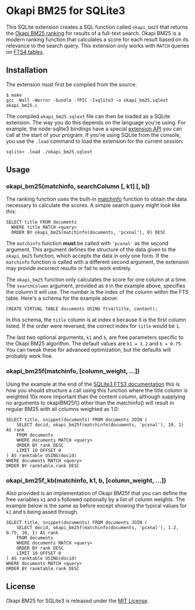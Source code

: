 # Okapi BM25 for SQLite3

This SQLite extension creates a SQL function called `okapi_bm25` that returns the [Okapi BM25 ranking][o] for results of a full-text search. Okapi BM25 is a modern ranking function that calculates a score for each result based on its relevance to the search query. This extension only works with `MATCH` queries on [FTS4 tables][f].

[o]: https://en.wikipedia.org/wiki/Okapi_BM25
[f]: https://www.sqlite.org/fts3.html

## Installation

The extension must first be compiled from the source:

    $ make
    gcc -Wall -Werror -bundle -fPIC -Isqlite3 -o okapi_bm25.sqlext okapi_bm25.c

The compiled `okapi_bm25.sqlext` file can then be loaded as a SQLite extension. The way you do this depends on the language you're using. For example, the node-sqlite3 bindings have a special [extension API][l] you can call at the start of your program. If you're using SQLite from the console, you use the `.load` command to load the extension for the current session:

    sqlite> .load ./okapi_bm25.sqlext

[l]: https://github.com/mapbox/node-sqlite3/wiki/Extensions

## Usage

### okapi\_bm25(matchinfo, searchColumn \[, k1] \[, b])

The ranking function uses the built-in [matchinfo][m] function to obtain the data necessary to calculate the scores. A simple search query might look like this:

    SELECT title FROM documents
      WHERE title MATCH <query>
      ORDER BY okapi_bm25(matchinfo(documents, 'pcxnal'), 0) DESC

The `matchinfo` function **must** be called with `'pcxnal'` as the second argument. This argument defines the structure of the data given to the `okapi_bm25` function, which accepts the data in only one form. If the `matchinfo` function is called with a different second argument, the extension may provide incorrect results or fail to work entirely.

The `okapi_bm25` function only calculates the score for one column at a time. The `searchColumn` argument, provided as `0` in the example above, specifies the column it will use. The number is the index of the column within the FTS table. Here's a schema for the example above:

    CREATE VIRTUAL TABLE documents USING fts4(title, content);

In this schema, the `title` column is at index `0` because it is the first column listed. If the order were reversed, the correct index for `title` would be `1`.

The last two optional arguments, `k1` and `b`, are free parameters specific to the Okapi BM25 algorithm. The default values are `k1 = 1.2` and `b = 0.75`. You can tweak these for advanced optimization, but the defaults will probably work fine.

### okapi\_bm25f(matchinfo, \[column_weight, ...])

Using the example at the end of the [SQLite3 FTS3 documentation][a] this is how you should structure a call using this function where the title column is weighted 10x more important than the content column, although supplying no arguments to okapiBM25f() other than the matchinfo() will result in regular BM25 with all columns weighted as 1.0:


	SELECT title, snippet(documents) FROM documents JOIN ( 
		SELECT docid, okapi_bm25f(matchinfo(documents, 'pcxnal'), 10, 1) AS rank
		FROM documents
		WHERE documents MATCH <query>
		ORDER BY rank DESC 
		LIMIT 10 OFFSET 0
	) AS ranktable USING(docid)
	WHERE documents MATCH <query>
	ORDER BY ranktable.rank DESC
	
### okapi\_bm25f\_kb(matchinfo, k1, b, \[column_weight, ...])

Also provided is an implementation of Okapi BM25f that you can define the free variables `k1` and `b` followed optionally by a list of column weights. The example below is the same as before except showing the typical values for `k1` and `b` being assed through.


	SELECT title, snippet(documents) FROM documents JOIN ( 
		SELECT docid, okapi_bm25f(matchinfo(documents, 'pcxnal'), 1.2, 0.75, 10, 1) AS rank
		FROM documents
		WHERE documents MATCH <query>
		ORDER BY rank DESC 
		LIMIT 10 OFFSET 0
	) AS ranktable USING(docid)
	WHERE documents MATCH <query>
	ORDER BY ranktable.rank DESC

[m]: https://www.sqlite.org/fts3.html#matchinfo
[a]: http://www.sqlite.org/fts3.html#appendix_a

## License

Okapi BM25 for SQLite3 is released under the [MIT License][i].

[i]: http://opensource.org/licenses/MIT
